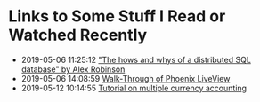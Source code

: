 # Links to Some Stuff I Read or Watched Recently

* 2019-05-06 11:25:12 ["The hows and whys of a distributed SQL database" by Alex Robinson](https://www.youtube.com/watch?v=6OFeuNy39Qg)
* 2019-05-06 14:08:59 [Walk-Through of Phoenix LiveView](https://elixirschool.com/blog/phoenix-live-view/)
* 2019-05-12 10:14:55 [Tutorial on multiple currency accounting](https://www.mathstat.dal.ca/~selinger/accounting/tutorial.html)
